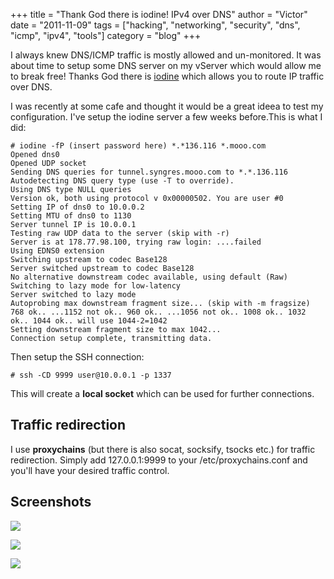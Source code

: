 +++
title = "Thank God there is iodine! IPv4 over DNS"
author = "Victor"
date = "2011-11-09"
tags = ["hacking", "networking", "security", "dns", "icmp", "ipv4", "tools"]
category = "blog"
+++

I always knew DNS/ICMP traffic is mostly allowed and un-monitored. It was about time to setup some DNS server on my vServer which would allow me to break free! Thanks God there is [iodine][1] which allows you to route IP traffic over DNS.

I was recently at some cafe and thought it would be a great ideea to test my configuration. I've setup the iodine server a few weeks before.This is what I did:

~~~.shell
# iodine -fP (insert password here) *.*136.116 *.mooo.com
Opened dns0
Opened UDP socket
Sending DNS queries for tunnel.syngres.mooo.com to *.*.136.116
Autodetecting DNS query type (use -T to override).
Using DNS type NULL queries
Version ok, both using protocol v 0x00000502. You are user #0
Setting IP of dns0 to 10.0.0.2
Setting MTU of dns0 to 1130
Server tunnel IP is 10.0.0.1
Testing raw UDP data to the server (skip with -r)
Server is at 178.77.98.100, trying raw login: ....failed
Using EDNS0 extension
Switching upstream to codec Base128
Server switched upstream to codec Base128
No alternative downstream codec available, using default (Raw)
Switching to lazy mode for low-latency
Server switched to lazy mode
Autoprobing max downstream fragment size... (skip with -m fragsize)
768 ok.. ...1152 not ok.. 960 ok.. ...1056 not ok.. 1008 ok.. 1032 ok.. 1044 ok.. will use 1044-2=1042
Setting downstream fragment size to max 1042...
Connection setup complete, transmitting data.
~~~

Then setup the SSH connection:

~~~.shell
# ssh -CD 9999 user@10.0.0.1 -p 1337
~~~

This will create a **local socket** which can be used for further connections.

## Traffic redirection

I use **proxychains** (but there is also socat, socksify, tsocks etc.) for traffic redirection. Simply add 127.0.0.1:9999 to your /etc/proxychains.conf and you'll have your desired traffic control.

## Screenshots

![](/posts/img/2011/261/iodine1.png)

![](/posts/img/2011/261/iodine2.png)

![](/posts/img/2011/261/iodine3.png)

[1]: http://code.kryo.se/iodine/
